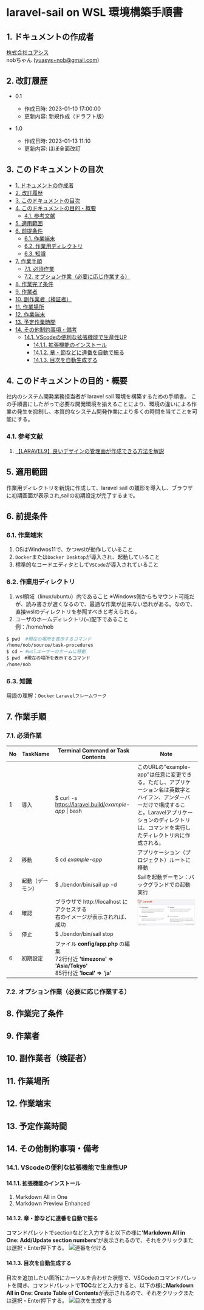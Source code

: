 <!-- omit in toc -->
# laravel-sail on WSL 環境構築手順書

## 1. ドキュメントの作成者

[株式会社ユアシス](https://hp.yuasys.co.jp)  
nobちゃん (yuasys+nob@gmail.com)  

## 2. 改訂履歴

- 0.1
  - 作成日時: 2023-01-10 17:00:00
  - 更新内容: 新規作成（ドラフト版）

- 1.0
  - 作成日時: 2023-01-13 11:10
  - 更新内容: ほぼ全面改訂
  
## 3. このドキュメントの目次

- [1. ドキュメントの作成者](#1-ドキュメントの作成者)
- [2. 改訂履歴](#2-改訂履歴)
- [3. このドキュメントの目次](#3-このドキュメントの目次)
- [4. このドキュメントの目的・概要](#4-このドキュメントの目的概要)
  - [4.1. 参考文献](#41-参考文献)
- [5. 適用範囲](#5-適用範囲)
- [6. 前提条件](#6-前提条件)
  - [6.1. 作業端末](#61-作業端末)
  - [6.2. 作業用ディレクトリ](#62-作業用ディレクトリ)
  - [6.3. 知識](#63-知識)
- [7. 作業手順](#7-作業手順)
  - [7.1. 必須作業](#71-必須作業)
  - [7.2. オプション作業（必要に応じ作業する）](#72-オプション作業必要に応じ作業する)
- [8. 作業完了条件](#8-作業完了条件)
- [9. 作業者](#9-作業者)
- [10. 副作業者（検証者）](#10-副作業者検証者)
- [11. 作業場所](#11-作業場所)
- [12. 作業端末](#12-作業端末)
- [13. 予定作業時間](#13-予定作業時間)
- [14. その他制約事項・備考](#14-その他制約事項備考)
  - [14.1. VScodeの便利な拡張機能で生産性UP](#141-vscodeの便利な拡張機能で生産性up)
    - [14.1.1. 拡張機能のインストール](#1411-拡張機能のインストール)
    - [14.1.2. 章・節などに連番を自動で振る](#1412-章節などに連番を自動で振る)
    - [14.1.3. 目次を自動生成する](#1413-目次を自動生成する)

## 4. このドキュメントの目的・概要

社内のシステム開発業務担当者が laravel sail 環境を構築するための手順書。
この手順書にしたがって必要な開発環境を揃えることにより、環境の違いによる作業の発生を抑制し、本質的なシステム開発作業により多くの時間を当てことを可能にする。

### 4.1. 参考文献

1. [【LARAVEL9】良いデザインの管理画が作成できる方法を解説](https://onetech.jp/blog/how-to-create-a-good-admin-screen-in-laravel9-15789)

## 5. 適用範囲

作業用ディレクトリを新規に作成して、laravel sail の雛形を導入し、ブラウザに初期画面が表示され,sailの初期設定が完了するまで。

## 6. 前提条件

### 6.1. 作業端末

1. OSはWindwos11で、かつwslが動作していること
2. `Docker`または`Docker Desktop`が導入され、起動していること
3. 標準的なコードエディタとして`VSCode`が導入されていること

### 6.2. 作業用ディレクトリ

1. wsl領域（linux/ubuntu）内であること
   ※Windows側からもマウント可能だが、読み書きが遅くなるので、最適な作業が出来ない恐れがある。なので、直接wslのディレクトリを参照すべきと考えられる。
2. ユーザのホームディレクトリ(~)配下であること<br> 例：/home/nob

```bash
$ pwd  #現在の場所を表示するコマンド
/home/nob/source/task-procedures
$ cd ~ #wslユーザーのホームに移動
$ pwd　#現在の場所を表示するコマンド
/home/nob
```

### 6.3. 知識

用語の理解：`Docker` `Laravelフレームワーク`

## 7. 作業手順

### 7.1. 必須作業

| No |TaskName |Terminal Command or Task Contents| Note |
|----|----|--------------------------------------------------|---------------------------------------------------|
| 1  | 導入 |$ curl -s <https://laravel.build/><i>example-app</i> \| bash | このURLの"example-app"は任意に変更できる。ただし、アプリケーション名は英数字とハイフン、アンダーバーだけで構成すること。Laravelアプリケーションのディレクトリは、コマンドを実行したディレクトリ内に作成される。 |
| 2 |移動|$ cd <i>example-app</i>|アプリケーション（プロジェクト）ルートに移動|
|3|起動（デーモン）|$ ./bendor/bin/sail up -d |Sailを起動デーモン：バックグランドでの起動実行|
|4|確認|ブラウザで http://localhost にアクセスする<br>右のイメージが表示されれば、成功 |![成功イメージ](images/laravel-sail.png)|
|5|停止|$ ./bendor/bin/sail stop ||
|6|初期設定|ファイル <b>config/app.php</b> の編集<br> 72行付近 <b> 'timezone' => 'Asia/Tokyo' </b><br> 85行付近 <b>'local' => 'ja'</b> ||

### 7.2. オプション作業（必要に応じ作業する）

## 8. 作業完了条件

## 9. 作業者

## 10. 副作業者（検証者）

## 11. 作業場所

## 12. 作業端末

## 13. 予定作業時間

## 14. その他制約事項・備考

### 14.1. VScodeの便利な拡張機能で生産性UP

#### 14.1.1. 拡張機能のインストール

1. Markdown All in One
2. Markdown Preview Enhanced

#### 14.1.2. 章・節などに連番を自動で振る

コマンドパレットでsectionなどと入力すると以下の様に<b>'Markdown All in One: Add/Update section numbers'</b>が表示されるので、それをクリックまたは選択・Enter押下する。 
![連番を付ける](https://d1tlzifd8jdoy4.cloudfront.net/wp-content/uploads/2021/07/section-number.6-scaled.jpg)

#### 14.1.3. 目次を自動生成する

目次を追加したい箇所にカーソルを合わせた状態で、VSCodeのコマンドパレットを開き、コマンドパレットで<b>TOC</b>などと入力すると、以下の様に<b>Markdown All in One: Create Table of Contents</b>が表示されるので、それをクリックまたは選択・Enter押下する。
![目次を生成する](https://d1tlzifd8jdoy4.cloudfront.net/wp-content/uploads/2021/07/TOC.4.jpg)
